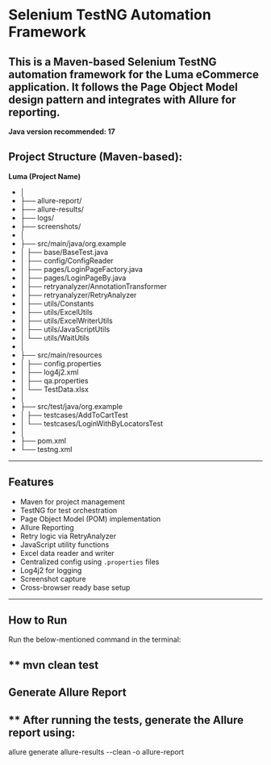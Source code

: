 # Selenium TestNG Automation Framework

This is a Maven-based Selenium TestNG automation framework for the Luma eCommerce application. It follows the Page Object Model design pattern and integrates with Allure for reporting.
---

**Java version recommended: 17**

## Project Structure (Maven-based):  
**Luma (Project Name)**
- │
- ├── allure-report/
- ├── allure-results/
- ├── logs/
- ├── screenshots/
- │
- ├── src/main/java/org.example
- │ ├── base/BaseTest.java
- │ ├── config/ConfigReader
- │ ├── pages/LoginPageFactory.java
- │ ├── pages/LoginPageBy.java
- │ ├── retryanalyzer/AnnotationTransformer
- │ ├── retryanalyzer/RetryAnalyzer
- │ ├── utils/Constants
- │ ├── utils/ExcelUtils
- │ ├── utils/ExcelWriterUtils
- │ ├── utils/JavaScriptUtils
- │ └── utils/WaitUtils
- │
- ├── src/main/resources
- │ ├── config.properties
- │ ├── log4j2.xml
- │ ├── qa.properties
- │ └── TestData.xlsx
- │
- ├── src/test/java/org.example
- │ ├── testcases/AddToCartTest
- │ └── testcases/LoginWithByLocatorsTest
- │
- ├── pom.xml
- └── testng.xml

---

## Features

- Maven for project management
- TestNG for test orchestration
- Page Object Model (POM) implementation
- Allure Reporting
- Retry logic via RetryAnalyzer
- JavaScript utility functions
- Excel data reader and writer
- Centralized config using `.properties` files
- Log4j2 for logging
- Screenshot capture
- Cross-browser ready base setup

---

## How to Run
Run the below-mentioned command in the terminal:

** mvn clean test
---

## Generate Allure Report
 ** After running the tests, generate the Allure report using:
 ---
 allure generate allure-results --clean -o allure-report
